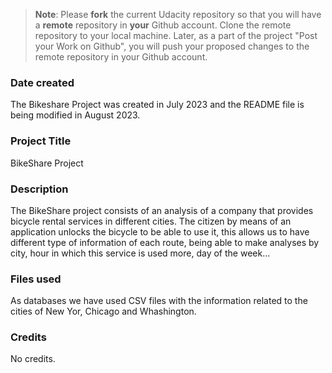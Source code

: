 >**Note**: Please **fork** the current Udacity repository so that you will have a **remote** repository in **your** Github account. Clone the remote repository to your local machine. Later, as a part of the project "Post your Work on Github", you will push your proposed changes to the remote repository in your Github account.

### Date created
The Bikeshare Project was created in July 2023 and the README file is being modified in August 2023.

### Project Title
BikeShare Project

### Description
The BikeShare project consists of an analysis of a company that provides bicycle rental services in different cities. The citizen by means of an application unlocks the bicycle to be able to use it, this allows us to have different type of information of each route, being able to make analyses by city, hour in which this service is used more, day of the week...

### Files used
As databases we have used CSV files with the information related to the cities of New Yor, Chicago and Whashington.

### Credits
No credits.

